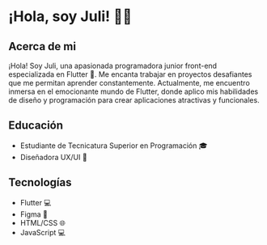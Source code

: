 # ¡Hola, soy Juli! 👋🏻

## Acerca de mi
¡Hola! Soy Juli, una apasionada programadora junior front-end especializada en Flutter 💙. Me encanta trabajar en proyectos desafiantes que me permitan aprender constantemente. Actualmente, me encuentro inmersa en el emocionante mundo de Flutter, donde aplico mis habilidades de diseño y programación para crear aplicaciones atractivas y funcionales.

## Educación
- Estudiante de Tecnicatura Superior en Programación 🎓
- Diseñadora UX/UI 🎨

## Tecnologías
- Flutter 💻
- Figma 🎨
- HTML/CSS 🌐
- JavaScript 💻
